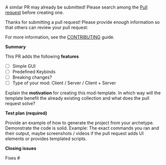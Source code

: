 A similar PR may already be submitted!
Please search among the [Pull request](../) before creating one.

Thanks for submitting a pull request! Please provide enough information so that others can review your pull request:

For more information, see the [CONTRIBUTING](../CONTRIBUTING.md) guide.


**Summary**

<!-- Summary of the PR -->

This PR adds the following **features**

* [ ] Simple GUI
* [ ] Predefined Keybinds
* [ ] Breaking changes?
* [ ] Type of your mod: Client / Server / Client + Server

<!-- You can skip this if you're fixing a typo or adding a template. -->

Explain the **motivation** for creating this mod-template. In which way will the template benefit the already existing collection and what does the pull request solve?

<!-- Example: When "Adding a function to do X", explain why it is necessary to have a way to do X. -->

**Test plan (required)**

Provide an example of how to generate the project from your archetype. Demonstrate the code is solid. Example: The exact commands you ran and their output, maybe screenshots / videos if the pull request adds UI elements or provides templated scripts.

<!-- Make sure that you tested your archetype locally and does not include a complete mod. -->

**Closing issues**

<!-- Put `closes #XXXX` in your comment to auto-close the issue that your PR fixes (if such). -->
Fixes #
